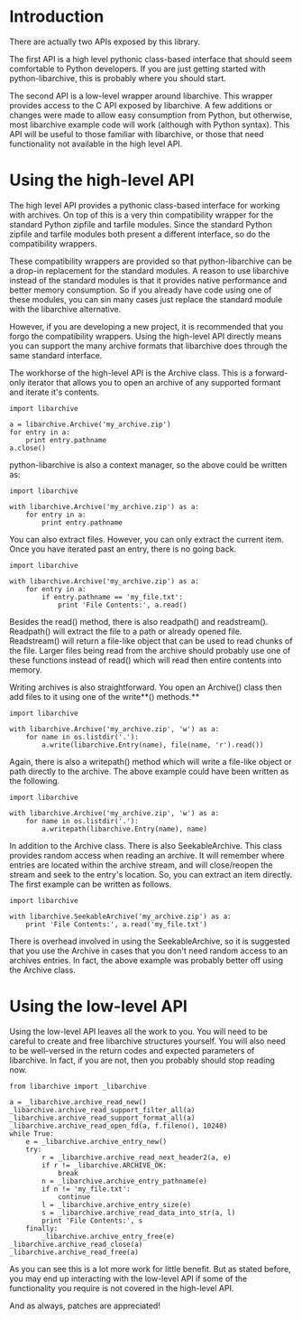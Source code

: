 # Introduction #

There are actually two APIs exposed by this library.

The first API is a high level pythonic class-based interface that should seem comfortable to Python developers. If you are just getting started with python-libarchive, this is probably where you should start.

The second API is a low-level wrapper around libarchive. This wrapper provides access to the C API exposed by libarchive. A few additions or changes were made to allow easy consumption from Python, but otherwise, most libarchive example code will work (although with Python syntax). This API will be useful to those familiar with libarchive, or those that need functionality not available in the high level API.

# Using the high-level API #

The high level API provides a pythonic class-based interface for working with archives. On top of this is a very thin compatibility wrapper for the standard Python zipfile and tarfile modules. Since the standard Python zipfile and tarfile modules both present a different interface, so do the compatibility wrappers.

These compatibility wrappers are provided so that python-libarchive can be a drop-in replacement for the standard modules. A reason to use libarchive instead of the standard modules is that it provides native performance and better memory consumption. So if you already have code using one of these modules, you can sin many cases just replace the standard module with the libarchive alternative.

However, if you are developing a new project, it is recommended that you forgo the compatibility wrappers. Using the high-level API directly means you can support the many archive formats that libarchive does through the same standard interface.

The workhorse of the high-level API is the Archive class. This is a forward-only iterator that allows you to open an archive of any supported formant and iterate it's contents.

```
import libarchive

a = libarchive.Archive('my_archive.zip')
for entry in a:
    print entry.pathname
a.close()
```

python-libarchive is also a context manager, so the above could be written as:

```
import libarchive

with libarchive.Archive('my_archive.zip') as a:
    for entry in a:
        print entry.pathname
```

You can also extract files. However, you can only extract the current item. Once you have iterated past an entry, there is no going back.

```
import libarchive

with libarchive.Archive('my_archive.zip') as a:
    for entry in a:
        if entry.pathname == 'my_file.txt':
            print 'File Contents:', a.read()
```

Besides the read() method, there is also readpath() and readstream(). Readpath() will extract the file to a path or already opened file. Readstream() will return a file-like object that can be used to read chunks of the file. Larger files being read from the archive should probably use one of these functions instead of read() which will read then entire contents into memory.

Writing archives is also straightforward. You open an Archive() class then add files to it using one of the write**() methods.**

```
import libarchive

with libarchive.Archive('my_archive.zip', 'w') as a:
    for name in os.listdir('.'):
        a.write(libarchive.Entry(name), file(name, 'r').read())
```

Again, there is also a writepath() method which will write a file-like object or path directly to the archive. The above example could have been written as the following.

```
import libarchive

with libarchive.Archive('my_archive.zip', 'w') as a:
    for name in os.listdir('.'):
        a.writepath(libarchive.Entry(name), name)
```

In addition to the Archive class. There is also SeekableArchive. This class provides random access when reading an archive. It will remember where entries are located within the archive stream, and will close/reopen the stream and seek to the entry's location. So, you can extract an item directly. The first example can be written as follows.

```
import libarchive

with libarchive.SeekableArchive('my_archive.zip') as a:
    print 'File Contents:', a.read('my_file.txt')
```

There is overhead involved in using the SeekableArchive, so it is suggested that you use the Archive in cases that you don't need random access to an archives entries. In fact, the above example was probably better off using the Archive class.

# Using the low-level API #

Using the low-level API leaves all the work to you. You will need to be careful to create and free libarchive structures yourself. You will also need to be well-versed in the return codes and expected parameters of libarchive. In fact, if you are not, then you probably should stop reading now.

```
from libarchive import _libarchive

a = _libarchive.archive_read_new()
_libarchive.archive_read_support_filter_all(a)
_libarchive.archive_read_support_format_all(a)
_libarchive.archive_read_open_fd(a, f.fileno(), 10240)
while True:
    e = _libarchive.archive_entry_new()
    try:
        r = _libarchive.archive_read_next_header2(a, e)
        if r != _libarchive.ARCHIVE_OK:
            break
        n = _libarchive.archive_entry_pathname(e)
        if n != 'my_file.txt':
            continue
        l = _libarchive.archive_entry_size(e)
        s = _libarchive.archive_read_data_into_str(a, l)
        print 'File Contents:', s
    finally:
        _libarchive.archive_entry_free(e)
_libarchive.archive_read_close(a)
_libarchive.archive_read_free(a)
```

As you can see this is a lot more work for little benefit. But as stated before, you may end up interacting with the low-level API if some of the functionality you require is not covered in the high-level API.

And as always, patches are appreciated!